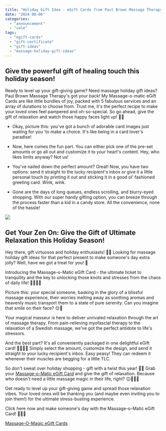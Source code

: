 ```yaml
---
title: "Holiday Gift Idea - eGift Cards from Paul Brown Massage Therapy!"
date: "2024-08-06"
categories: 
  - "announcement"
  - "sale"
tags: 
  - "egift-cards"
  - "gift-certificate"
  - "gift-ideas"
  - "massage-holiday-gift-ideas"
---
```


## Give the powerful gift of healing touch this holiday season!

Ready to level up your gift-giving game? Need massage holiday gift ideas? Paul Brown Massage Therapy's got your back! My Massage-o-matic eGift Cards are like little bundles of joy, packed with 5 fabulous services and an array of durations to choose from. Trust me, it's the perfect recipe to make your loved ones feel pampered and oh-so-special. So go ahead, give the gift of relaxation and watch those happy faces light up! 🎁✨

- Okay, picture this: you've got a bunch of adorable card images just waiting for you 'to make a choice. It's like being in a card lover's paradise!

- Now, here comes the fun part. You can either pick one of the pre-set amounts or go all out and customize it to your heart's content. Hey, who likes limits anyway? Not us!

- You've nailed down the perfect amount? Great! Now, you have two options: send it straight to the lucky recipient's inbox or give it a little personal touch by printing it out and sticking it in a good ol' fashioned greeting card. _Wink, wink_.

- Gone are the days of long queues, endless scrolling, and blurry-eyed shopping. With our super handy gifting option, you can breeze through the process faster than a kid in a candy store. All the convenience, none of the hassle!

![](https://images.unsplash.com/photo-1434030216411-0b793f4b4173?ixlib=rb-4.0.3&ixid=MnwxMjA3fDB8MHxwaG90by1wYWdlfHx8fGVufDB8fHx8&auto=format&fit=crop&q=80&w=1500&h=&crop=)

## Get Your Zen On: Give the Gift of Ultimate Relaxation this Holiday Season!

Hey there, gift virtuosos and holiday enthusiasts! 🎁🎄 Looking for massage holiday gift ideas for that perfect present to make someone's day extra jolly? Well, have we got a treat for you! 🎉

Introducing the Massage-o-Matic eGift Card - the ultimate ticket to tranquility and the key to unlocking those knots and stresses from the chaos of daily life! 🧘‍♀️💆‍♂️

Picture this: your special someone, basking in the glory of a blissful massage experience, their worries melting away as soothing aromas and heavenly music transport them to a state of pure serenity. Can you imagine that smile on their face? 😌💫

Your magical masseur is here to deliver unrivaled relaxation through the art of massage therapy. From pain-relieving myofascial therapy to the relaxation of a Swedish massage, we've got the perfect antidote to life's stressors.

And the best part? It's all conveniently packaged in one delightful eGift card! 💌💆‍♀️💝 Simply select the amount, customize the design, and send it straight to your lucky recipient's inbox. Easy peasy! They can redeem it whenever their muscles are begging for a little TLC.

So don't sweat over holiday shopping - gift with a twist this year! 🎁✨ Grab your [Massage-o-Matic eGift Card](https://app.squareup.com/gift/BGPPNS6KGJ7WM/order) and give the gift of relaxation. Because who doesn't need a little massage magic in their life, right? 😉💆‍♂️💤

Get ready to level up your gift-giving game and spread those relaxation vibes. Your loved ones will be thanking you (and maybe even inviting you to join them!) for the ultimate stress-busting experience.

Click here now and make someone's day with the Massage-o-Matic eGift Card! 🎁🌟🙌

[Massage-O-Magic eGift Cards](https://app.squareup.com/gift/BGPPNS6KGJ7WM/order)
